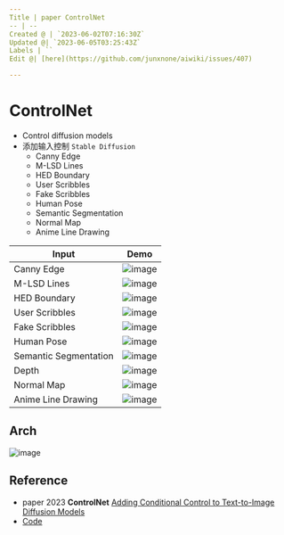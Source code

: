 ```yaml
---
Title | paper ControlNet
-- | --
Created @ | `2023-06-02T07:16:30Z`
Updated @| `2023-06-05T03:25:43Z`
Labels | ``
Edit @| [here](https://github.com/junxnone/aiwiki/issues/407)

---
```

# ControlNet

- Control diffusion models
- 添加输入控制 `Stable Diffusion`
  - Canny Edge
  - M-LSD Lines
  - HED Boundary
  - User Scribbles
  - Fake Scribbles
  - Human Pose
  - Semantic Segmentation
  - Normal Map
  - Anime Line Drawing


Input | Demo
-- | -- 
Canny Edge | ![image](https://github.com/junxnone/aiwiki/assets/2216970/dcdd5a02-a35c-44b1-b6a2-b2825a9ddc42)
M-LSD Lines | ![image](https://github.com/junxnone/aiwiki/assets/2216970/d408fbf7-b4f8-4c0e-acad-cb7a05a5bc57)
HED Boundary | ![image](https://github.com/junxnone/aiwiki/assets/2216970/de32f0a5-fe3e-4430-8626-cd87a53f005d)
User Scribbles | ![image](https://github.com/junxnone/aiwiki/assets/2216970/a3676b96-7cc0-475f-b072-486236a58017)
Fake Scribbles | ![image](https://github.com/junxnone/aiwiki/assets/2216970/b6aa8a41-0ade-4ce2-a265-b880c1edd316)
Human Pose | ![image](https://github.com/junxnone/aiwiki/assets/2216970/c051e8b1-58d5-4403-a684-4499b3a392e5)
Semantic Segmentation | ![image](https://github.com/junxnone/aiwiki/assets/2216970/42d72420-e133-41d9-8d31-2704c0b686d5)
Depth | ![image](https://github.com/junxnone/aiwiki/assets/2216970/553bcdfe-f457-4bfe-a60b-1ec0d02209a5)
Normal Map | ![image](https://github.com/junxnone/aiwiki/assets/2216970/f5ff8345-c389-4afe-91e6-11d2f16dbcc5)
Anime Line Drawing | ![image](https://github.com/junxnone/aiwiki/assets/2216970/7409623f-2585-47a8-9829-9081a1de1371)


## Arch

![image](https://github.com/junxnone/aiwiki/assets/2216970/9297539c-fd83-4014-ab46-fb77c148bed9)

## Reference
- paper 2023 **ControlNet** [Adding Conditional Control to Text-to-Image Diffusion Models](https://arxiv.org/abs/2302.05543)
- [Code](https://github.com/lllyasviel/ControlNet/tree/main)
